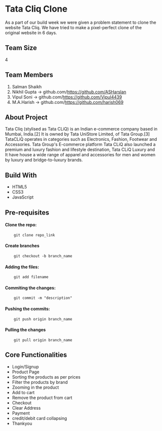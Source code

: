 # Tata Cliq Clone
As a part of our build week we were given a problem statement to clone the website Tata Cliq. We have tried to make a pixel-perfect clone of the original website in 6 days.

## Team Size
4

## Team Members
1. Salman Shaikh
2. Nikhil Gupta -> github.com/https://github.com/ASHarslan
3. Vipul Soni -> github.com/https://github.com/Vipul4439
4. M.A.Harish -> github.com/https://github.com/harish069

## About Project
Tata Cliq (stylised as Tata CLiQ) is an Indian e-commerce company based in Mumbai, India.[2] It is owned by Tata UniStore Limited, of Tata Group.[3] TataCLiQ operates in categories such as Electronics, Fashion, Footwear and Accessories. Tata Group's E-commerce platform Tata CLiQ also launched a premium and luxury fashion and lifestyle destination, Tata CLiQ Luxury and It have house a wide range of apparel and accessories for men and women by luxury and bridge-to-luxury brands.

## Build With
* HTML5
* CSS3
* JavaScript

## Pre-requisites
#### Clone the repo:
        git clone repo_link
#### Create branches 
        git checkout -b branch_name
#### Adding the files:
        git add filename
#### Commiting the changes:
        git commit -m "description"
#### Pushing the commits: 
        git push origin branch_name
#### Pulling the changes 
        git pull origin branch_name
  
## Core Functionalities
* Login/Signup
* Product Page
* Sorting the products as per prices
* Filter the products by brand
* Zooming in the product
* Add to cart
* Remove the product from cart
* Checkout
* Clear Address
* Payment
* credit/debit card collapsing
* Thankyou

